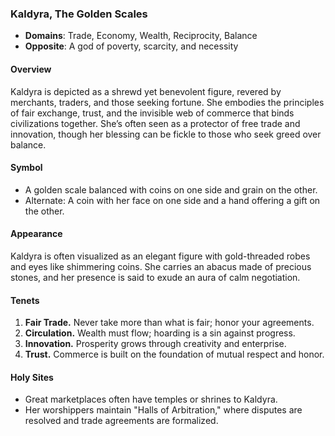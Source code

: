 ### **Kaldyra, The Golden Scales**

- **Domains**: Trade, Economy, Wealth, Reciprocity, Balance
- **Opposite**: A god of poverty, scarcity, and necessity

#### **Overview**

Kaldyra is depicted as a shrewd yet benevolent figure, revered by merchants, traders, and those seeking fortune. She embodies the principles of fair exchange, trust, and the invisible web of commerce that binds civilizations together. She’s often seen as a protector of free trade and innovation, though her blessing can be fickle to those who seek greed over balance.

#### **Symbol**

- A golden scale balanced with coins on one side and grain on the other.
- Alternate: A coin with her face on one side and a hand offering a gift on the other.

#### **Appearance**

Kaldyra is often visualized as an elegant figure with gold-threaded robes and eyes like shimmering coins. She carries an abacus made of precious stones, and her presence is said to exude an aura of calm negotiation.

#### **Tenets**

1. **Fair Trade.** Never take more than what is fair; honor your agreements.
2. **Circulation.** Wealth must flow; hoarding is a sin against progress.
3. **Innovation.** Prosperity grows through creativity and enterprise.
4. **Trust.** Commerce is built on the foundation of mutual respect and honor.

#### **Holy Sites**

- Great marketplaces often have temples or shrines to Kaldyra.
- Her worshippers maintain "Halls of Arbitration," where disputes are resolved and trade agreements are formalized.